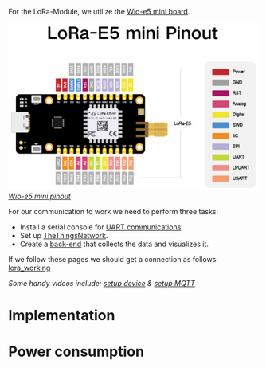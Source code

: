 For the LoRa-Module, we utilize the [Wio-e5 mini board](https://wiki.seeedstudio.com/LoRa_E5_mini/).

![lora_e5_mini_pinout](../../Images/LoRa/lora_e5_mini_pinout.jpg)
*[Wio-e5 mini pinout](https://wiki.seeedstudio.com/LoRa_E5_mini/)*

For our communication to work we need to perform three tasks:
- Install a serial console for [UART communications](UART_Communications.md).
- Set up [TheThingsNetwork](TheThingsNetwork.md).
- Create a [back-end](Back_End.md) that collects the data and visualizes it.

If we follow these pages we should get a connection as follows: [lora_working](https://youtu.be/k0ebGLbgOsk)

*Some handy videos include: [setup device](https://www.youtube.com/watch?v=L_acKpwNvnc&list=WL&index=11&t=600s) & [setup MQTT](https://www.youtube.com/watch?v=9H6GFXatOCY&list=WL&index=12&t=128s)*

# Implementation


# Power consumption

